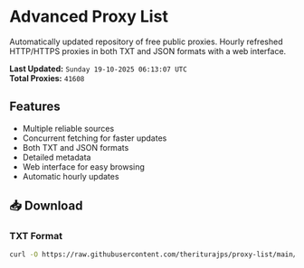 # Advanced Proxy List

Automatically updated repository of free public proxies. Hourly refreshed HTTP/HTTPS proxies in both TXT and JSON formats with a web interface.

**Last Updated:** `Sunday 19-10-2025 06:13:07 UTC`  
**Total Proxies:** `41608`

## Features
- Multiple reliable sources
- Concurrent fetching for faster updates
- Both TXT and JSON formats
- Detailed metadata
- Web interface for easy browsing
- Automatic hourly updates

## 📥 Download

### TXT Format
```bash
curl -O https://raw.githubusercontent.com/theriturajps/proxy-list/main/proxies.txt